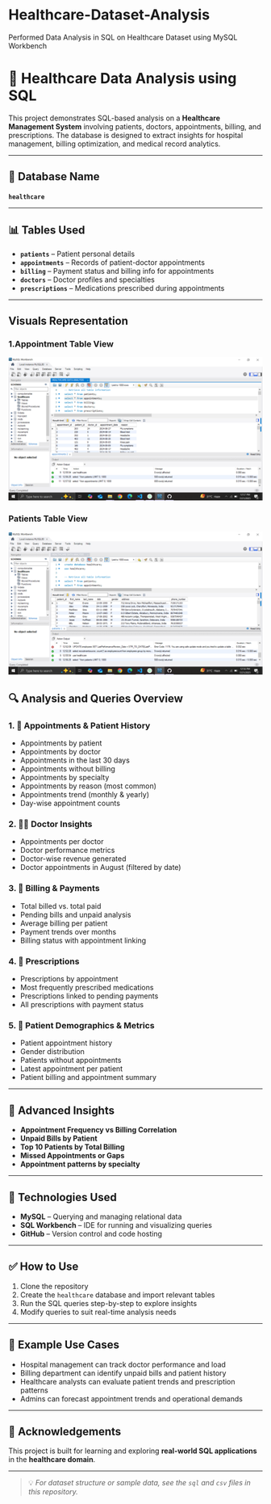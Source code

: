 # Healthcare-Dataset-Analysis
Performed Data Analysis in SQL on Healthcare Dataset using MySQL Workbench

# 🏥 Healthcare Data Analysis using SQL

This project demonstrates SQL-based analysis on a **Healthcare Management System** involving patients, doctors, appointments, billing, and prescriptions. The database is designed to extract insights for hospital management, billing optimization, and medical record analytics.

---

## 📂 Database Name

**`healthcare`**

---

## 📊 Tables Used

- **`patients`** – Patient personal details  
- **`appointments`** – Records of patient-doctor appointments  
- **`billing`** – Payment status and billing info for appointments  
- **`doctors`** – Doctor profiles and specialties  
- **`prescriptions`** – Medications prescribed during appointments  

---
## Visuals Representation
### 1.Appointment Table View
![Healthcare Dataset Analysis](https://github.com/prachi-janglekar/Healthcare-Dataset-Analysis/blob/main/Screenshot%20(100).png?raw=true)

### Patients Table View
![Patients table view](https://github.com/prachi-janglekar/Healthcare-Dataset-Analysis/blob/main/Screenshot%20(99).png?raw=true)



## 🔍 Analysis and Queries Overview

### 1. 📅 Appointments & Patient History
- Appointments by patient
- Appointments by doctor
- Appointments in the last 30 days
- Appointments without billing
- Appointments by specialty
- Appointments by reason (most common)
- Appointments trend (monthly & yearly)
- Day-wise appointment counts

### 2. 👩‍⚕️ Doctor Insights
- Appointments per doctor
- Doctor performance metrics
- Doctor-wise revenue generated
- Doctor appointments in August (filtered by date)

### 3. 🧾 Billing & Payments
- Total billed vs. total paid
- Pending bills and unpaid analysis
- Average billing per patient
- Payment trends over months
- Billing status with appointment linking

### 4. 💊 Prescriptions
- Prescriptions by appointment
- Most frequently prescribed medications
- Prescriptions linked to pending payments
- All prescriptions with payment status

### 5. 👤 Patient Demographics & Metrics
- Patient appointment history
- Gender distribution
- Patients without appointments
- Latest appointment per patient
- Patient billing and appointment summary

---

## 🧠 Advanced Insights

- **Appointment Frequency vs Billing Correlation**
- **Unpaid Bills by Patient**
- **Top 10 Patients by Total Billing**
- **Missed Appointments or Gaps**
- **Appointment patterns by specialty**

---

## 🧰 Technologies Used

- **MySQL** – Querying and managing relational data  
- **SQL Workbench** – IDE for running and visualizing queries  
- **GitHub** – Version control and code hosting

---

## ✅ How to Use

1. Clone the repository
2. Create the `healthcare` database and import relevant tables
3. Run the SQL queries step-by-step to explore insights
4. Modify queries to suit real-time analysis needs

---

## 📌 Example Use Cases

- Hospital management can track doctor performance and load  
- Billing department can identify unpaid bills and patient history  
- Healthcare analysts can evaluate patient trends and prescription patterns  
- Admins can forecast appointment trends and operational demands

---

## 🙌 Acknowledgements

This project is built for learning and exploring **real-world SQL applications** in the **healthcare domain**.

---

> 💡 *For dataset structure or sample data, see the `sql` and `csv` files in this repository.*

